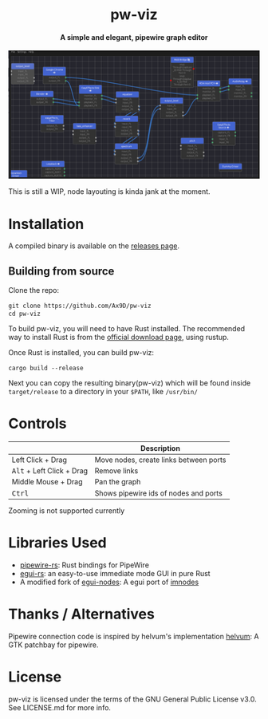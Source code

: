 <div align="center">
    <h1>pw-viz</h1>
<h4> A simple and elegant, pipewire graph editor </h4>

![demo image](assets/demo.png)

</div>


This is still a WIP, node layouting is kinda jank at the moment.

# Installation

A compiled binary is available on the [releases page](https://github.com/Ax9D/pw-viz/releases).

## Building from source
Clone the repo:
```
git clone https://github.com/Ax9D/pw-viz
cd pw-viz
```
To build pw-viz, you will need to have Rust installed. The recommended way to install Rust is from the [official download page](https://www.rust-lang.org/tools/install), using rustup.

Once Rust is installed, you can build pw-viz: 

```
cargo build --release
```

Next you can copy the resulting binary(pw-viz) which will be found inside ```target/release``` to a directory in your ```$PATH```, like  ```/usr/bin/```

# Controls

 ||Description|
 |--- |---
 | Left Click + Drag | Move nodes, create links between ports |
 | <kbd>Alt</kbd>  + Left Click + Drag| Remove links |
 | Middle Mouse + Drag | Pan the graph |
 | <kbd>Ctrl</kbd> | Shows pipewire ids of nodes and ports |

Zooming is not supported currently


# Libraries Used
* [pipewire-rs](https://gitlab.freedesktop.org/pipewire/pipewire-rs): Rust bindings for PipeWire
* [egui-rs](https://github.com/emilk/egui): an easy-to-use immediate mode GUI in pure Rust
* A modified fork of [egui-nodes](https://github.com/haighcam/egui_nodes): A egui port of [imnodes](https://github.com/Nelarius/imnodes)

# Thanks / Alternatives
Pipewire connection code is inspired by helvum's implementation
[helvum](https://gitlab.freedesktop.org/ryuukyu/helvum): A GTK patchbay for pipewire.

# License
pw-viz is licensed under the terms of the GNU General Public License v3.0. See LICENSE.md for more info.
